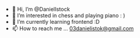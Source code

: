 - 👋 Hi, I’m @DanielIstock
- 👀 I’m interested in chess and playing piano : )
- 🌱 I’m currently learning frontend :D
- 📫 How to reach me ... 03danielistok@gmail.com

